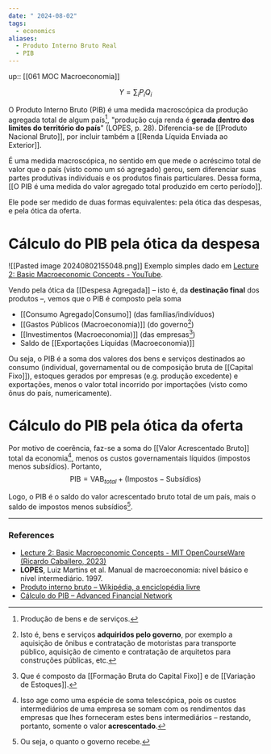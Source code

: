 ```yaml
---
date: " 2024-08-02"
tags:
  - economics
aliases:
  - Produto Interno Bruto Real
  - PIB
---
```


up:: [[061 MOC Macroeconomia]]

$$
Y = \sum_{i} P_{i} Q_{i} 
$$

O Produto Interno Bruto (PIB) é uma medida macroscópica da produção agregada total de algum país[^1], "produção cuja renda é **gerada dentro dos limites do território do país**" (LOPES, p. 28). Diferencia-se de [[Produto Nacional Bruto]], por incluir também a [[Renda Líquida Enviada ao Exterior]].

É uma medida macroscópica, no sentido em que mede o acréscimo total de valor que o país (visto como um só agregado) gerou, sem diferenciar suas partes produtivas individuais e os produtos finais particulares. Dessa forma, [[O PIB é uma medida do valor agregado total produzido em certo período]].

Ele pode ser medido de duas formas equivalentes: pela ótica das despesas, e pela ótica da oferta.
# Cálculo do PIB pela ótica da despesa
![[Pasted image 20240802155048.png]]
Exemplo simples dado em [Lecture 2: Basic Macroeconomic Concepts - YouTube](https://youtu.be/kmUPK9AIE64?list=PLUl4u3cNGP62EXoZ4B3_Ob7lRRwpGQxkb&t=890).

Vendo pela ótica da [[Despesa Agregada]] – isto é, da **destinação final** dos produtos –, vemos que o PIB é composto pela soma
- [[Consumo Agregado|Consumo]] (das famílias/indivíduos)
- [[Gastos Públicos (Macroeconomia)]] (do governo[^2])
- [[Investimentos (Macroeconomia)]] (das empresas[^3])
- Saldo de [[Exportações Líquidas (Macroeconomia)]] 

Ou seja, o PIB é a soma dos valores dos bens e serviços destinados ao consumo (individual, governamental ou de composição bruta de [[Capital Fixo]]), estoques gerados por empresas (e.g. produção excedente) e exportações, menos o valor total incorrido por importações (visto como ônus do país, numericamente).

# Cálculo do PIB pela ótica da oferta
Por motivo de coerência, faz-se a soma do [[Valor Acrescentado Bruto]] total da economia[^4], menos os custos governamentais líquidos (impostos menos subsídios). Portanto,
$$
\text{PIB} = \text{VAB}_{total} + (\text{Impostos} - \text{Subsídios})
$$

Logo, o PIB é o saldo do valor acrescentado bruto total de um país, mais o saldo de impostos menos subsídios[^5].

---
### References
- [Lecture 2: Basic Macroeconomic Concepts - MIT OpenCourseWare (Ricardo Caballero, 2023)](https://www.youtube.com/watch?v=kmUPK9AIE64&list=PLUl4u3cNGP62EXoZ4B3_Ob7lRRwpGQxkb&index=2)
- **LOPES**, Luiz Martins et al. Manual de macroeconomia: nível básico e nível intermediário. 1997.
- [Produto interno bruto – Wikipédia, a enciclopédia livre](https://pt.wikipedia.org/wiki/Produto_interno_bruto)
- [Cálculo do PIB – Advanced Financial Network](http://br.advfn.com/indicadores/pib/calculo)

[^1]: Produção de bens e de serviços.
[^2]: Isto é, bens e serviços **adquiridos pelo governo**, por exemplo a aquisição de ônibus e contratação de motoristas para transporte público, aquisição de cimento e contratação de arquitetos para construções públicas, etc.
[^3]: Que é composto da [[Formação Bruta do Capital Fixo]] e de [[Variação de Estoques]].
[^4]: Isso age como uma espécie de soma telescópica, pois os custos intermediários de uma empresa se somam com os rendimentos das empresas que lhes forneceram estes bens intermediários – restando, portanto, somente o valor **acrescentado**.
[^5]: Ou seja, o quanto o governo recebe.